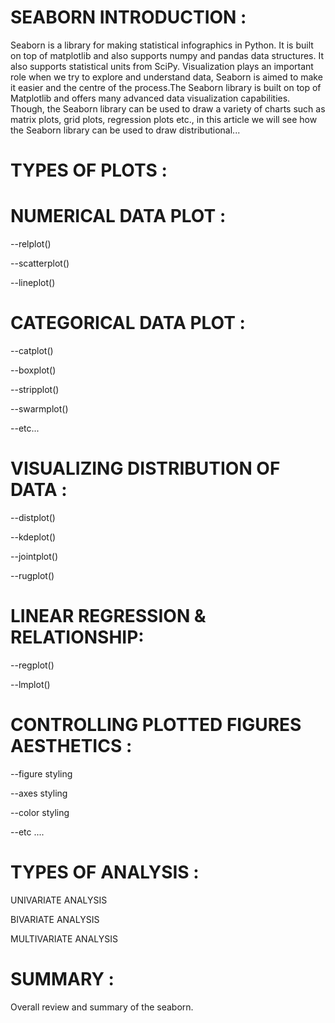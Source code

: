 # SEABORN INTRODUCTION :
 Seaborn is a library for making statistical infographics in Python. It is built on top of matplotlib and also supports numpy and pandas data structures. It also supports statistical units from SciPy. Visualization plays an important role when we try to explore and understand data, Seaborn is aimed to make it easier and the centre of the process.The Seaborn library is built on top of Matplotlib and offers many advanced data visualization capabilities. Though, the Seaborn library can be used to draw a variety of charts such as matrix plots, grid plots, regression plots etc., in this article we will see how the Seaborn library can be used to draw distributional...


# TYPES OF PLOTS :

# NUMERICAL DATA PLOT :
  
  --relplot()
  
  --scatterplot()
  
  --lineplot()
 
# CATEGORICAL DATA PLOT :
  
  --catplot()
  
  --boxplot()
  
  --stripplot()
  
  --swarmplot()
  
  --etc...
 
# VISUALIZING DISTRIBUTION OF DATA :
 
  --distplot()
 
  --kdeplot()
 
  --jointplot()
 
  --rugplot()
 
# LINEAR REGRESSION & RELATIONSHIP:
 
  --regplot()
 
  --lmplot()
 
# CONTROLLING PLOTTED FIGURES AESTHETICS :
 
 --figure styling
 
 --axes styling
 
 --color styling
 
 --etc ....  
 
 # TYPES OF ANALYSIS :
   
   UNIVARIATE ANALYSIS
   
   BIVARIATE ANALYSIS
   
   MULTIVARIATE ANALYSIS
   
  
 # SUMMARY :
   Overall review and summary of the seaborn.
   
